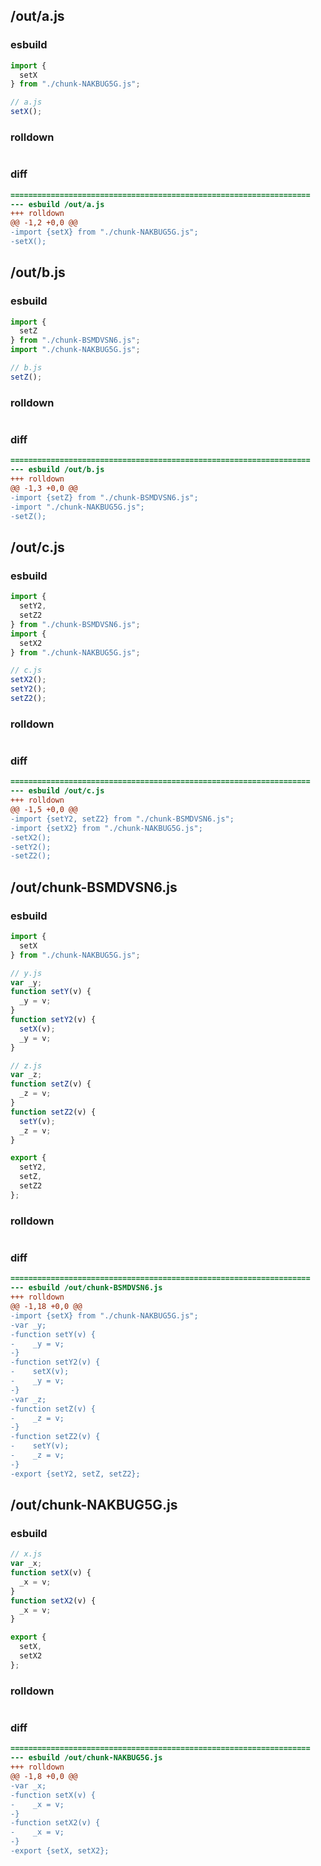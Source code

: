 ## /out/a.js
### esbuild
```js
import {
  setX
} from "./chunk-NAKBUG5G.js";

// a.js
setX();
```
### rolldown
```js

```
### diff
```diff
===================================================================
--- esbuild	/out/a.js
+++ rolldown	
@@ -1,2 +0,0 @@
-import {setX} from "./chunk-NAKBUG5G.js";
-setX();

```
## /out/b.js
### esbuild
```js
import {
  setZ
} from "./chunk-BSMDVSN6.js";
import "./chunk-NAKBUG5G.js";

// b.js
setZ();
```
### rolldown
```js

```
### diff
```diff
===================================================================
--- esbuild	/out/b.js
+++ rolldown	
@@ -1,3 +0,0 @@
-import {setZ} from "./chunk-BSMDVSN6.js";
-import "./chunk-NAKBUG5G.js";
-setZ();

```
## /out/c.js
### esbuild
```js
import {
  setY2,
  setZ2
} from "./chunk-BSMDVSN6.js";
import {
  setX2
} from "./chunk-NAKBUG5G.js";

// c.js
setX2();
setY2();
setZ2();
```
### rolldown
```js

```
### diff
```diff
===================================================================
--- esbuild	/out/c.js
+++ rolldown	
@@ -1,5 +0,0 @@
-import {setY2, setZ2} from "./chunk-BSMDVSN6.js";
-import {setX2} from "./chunk-NAKBUG5G.js";
-setX2();
-setY2();
-setZ2();

```
## /out/chunk-BSMDVSN6.js
### esbuild
```js
import {
  setX
} from "./chunk-NAKBUG5G.js";

// y.js
var _y;
function setY(v) {
  _y = v;
}
function setY2(v) {
  setX(v);
  _y = v;
}

// z.js
var _z;
function setZ(v) {
  _z = v;
}
function setZ2(v) {
  setY(v);
  _z = v;
}

export {
  setY2,
  setZ,
  setZ2
};
```
### rolldown
```js

```
### diff
```diff
===================================================================
--- esbuild	/out/chunk-BSMDVSN6.js
+++ rolldown	
@@ -1,18 +0,0 @@
-import {setX} from "./chunk-NAKBUG5G.js";
-var _y;
-function setY(v) {
-    _y = v;
-}
-function setY2(v) {
-    setX(v);
-    _y = v;
-}
-var _z;
-function setZ(v) {
-    _z = v;
-}
-function setZ2(v) {
-    setY(v);
-    _z = v;
-}
-export {setY2, setZ, setZ2};

```
## /out/chunk-NAKBUG5G.js
### esbuild
```js
// x.js
var _x;
function setX(v) {
  _x = v;
}
function setX2(v) {
  _x = v;
}

export {
  setX,
  setX2
};
```
### rolldown
```js

```
### diff
```diff
===================================================================
--- esbuild	/out/chunk-NAKBUG5G.js
+++ rolldown	
@@ -1,8 +0,0 @@
-var _x;
-function setX(v) {
-    _x = v;
-}
-function setX2(v) {
-    _x = v;
-}
-export {setX, setX2};

```

